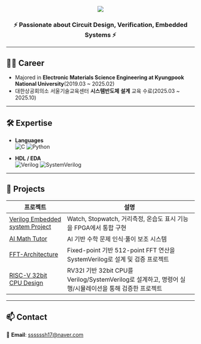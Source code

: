 <!-- 상단 배너 -->
<p align="center">
  <img src="https://capsule-render.vercel.app/api?type=soft&color=0:89CFF0,100:E0FFFF&height=170&text=Welcome!%20Seungheon%20Portfolio&fontSize=42&animation=fadeIn" />
</p>

<div align="center">
  <h3>⚡ Passionate about <b>Circuit Design, Verification, Embedded Systems</b> ⚡</h3>
</div>

---

## 👨‍💻 Career
- Majored in **Electronic Materials Science Engineering at Kyungpook National University**(2019.03 ~ 2025.02)  
- 대한상공회의소 서울기술교육센터 **시스템반도체 설계** 교육 수료(2025.03 ~ 2025.10)

---

## 🛠 Expertise
- **Languages**  
  ![C](https://img.shields.io/badge/C-00599C?style=flat-square&logo=c&logoColor=white)
  ![Python](https://img.shields.io/badge/Python-3776AB?style=flat-square&logo=python&logoColor=white)

- **HDL / EDA**  
  ![Verilog](https://img.shields.io/badge/Verilog-FF5733?style=flat-square)
  ![SystemVerilog](https://img.shields.io/badge/SystemVerilog-6A5ACD?style=flat-square)


---

## 🚀 Projects
| 프로젝트 | 설명 |
|---|---|
| [Verilog Embedded system Project](https://github.com/shhhhhhh1799/Verilog-Embedded-system-Project/tree/main) | Watch, Stopwatch, 거리측정, 온습도 표시 기능을 FPGA에서 통합 구현 |
| [AI Math Tutor](https://github.com/shhhhhhh1799/AI_Math_Tutor/tree/main) | AI 기반 수학 문제 인식·풀이 보조 시스템 |
| [FFT-Architecture](https://github.com/shhhhhhh1799/FFT-Architecture) | Fixed-point 기반 512-point FFT 연산을 SystemVerilog로 설계 및 검증 프로젝트 |
| [RISC-V 32bit CPU Design](https://github.com/shhhhhhh1799/RISC-V_32bit_CPU) | RV32I 기반 32bit CPU를 Verilog/SystemVerilog로 설계하고, 명령어 실행/시뮬레이션을 통해 검증한 프로젝트 |


---

## 📫 Contact
📧 **Email**: [ssssssh17@naver.com](mailto:ssssssh17@naver.com)
